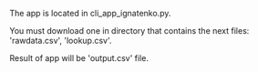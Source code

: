 The app is located in cli_app_ignatenko.py.

You must download one in directory that contains the next files:
'rawdata.csv',
'lookup.csv'.

Result of app will be 'output.csv' file.
